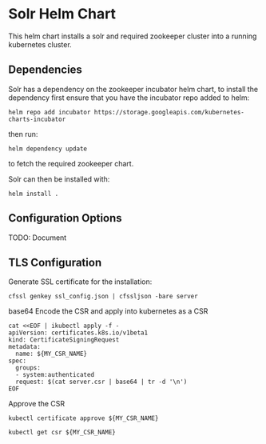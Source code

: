 # Solr Helm Chart

This helm chart installs a solr and required zookeeper cluster into a running
kubernetes cluster.

## Dependencies

Solr has a dependency on the zookeeper incubator helm chart, to install the
dependency first ensure that you have the incubator repo added to helm:

`helm repo add incubator https://storage.googleapis.com/kubernetes-charts-incubator`

then run:

`helm dependency update`

to fetch the required zookeeper chart.

Solr can then be installed with:

`helm install .`

## Configuration Options

TODO: Document


## TLS Configuration

Generate SSL certificate for the installation:

`cfssl genkey ssl_config.json | cfssljson -bare server`

base64 Encode the CSR and apply into kubernetes as a CSR


```
cat <<EOF | ikubectl apply -f -
apiVersion: certificates.k8s.io/v1beta1
kind: CertificateSigningRequest
metadata:
  name: ${MY_CSR_NAME}
spec:
  groups:
  - system:authenticated
  request: $(cat server.csr | base64 | tr -d '\n')
EOF

```
Approve the CSR

`kubectl certificate approve ${MY_CSR_NAME}`


`kubectl get csr ${MY_CSR_NAME}`
